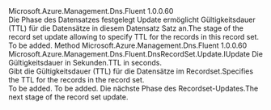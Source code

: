 <Type Name="IWithTtl" FullName="Microsoft.Azure.Management.Dns.Fluent.DnsRecordSet.Update.IWithTtl">
  <TypeSignature Language="C#" Value="public interface IWithTtl" />
  <TypeSignature Language="ILAsm" Value=".class public interface auto ansi abstract IWithTtl" />
  <TypeSignature Language="DocId" Value="T:Microsoft.Azure.Management.Dns.Fluent.DnsRecordSet.Update.IWithTtl" />
  <TypeSignature Language="VB.NET" Value="Public Interface IWithTtl" />
  <TypeSignature Language="F#" Value="type IWithTtl = interface" />
  <AssemblyInfo>
    <AssemblyName>Microsoft.Azure.Management.Dns.Fluent</AssemblyName>
    <AssemblyVersion>1.0.0.60</AssemblyVersion>
  </AssemblyInfo>
  <Interfaces />
  <Docs>
    <summary>
            <span data-ttu-id="55f4b-101">Die Phase des Datensatzes festgelegt Update ermöglicht Gültigkeitsdauer (TTL) für die Datensätze in diesem Datensatz Satz an.</span><span class="sxs-lookup"><span data-stu-id="55f4b-101">The stage of the record set update allowing to specify TTL for the records in this record set.</span></span>
            </summary>
    <remarks>To be added.</remarks>
  </Docs>
  <Members>
    <Member MemberName="WithTimeToLive">
      <MemberSignature Language="C#" Value="public Microsoft.Azure.Management.Dns.Fluent.DnsRecordSet.Update.IUpdate WithTimeToLive (long ttlInSeconds);" />
      <MemberSignature Language="ILAsm" Value=".method public hidebysig newslot virtual instance class Microsoft.Azure.Management.Dns.Fluent.DnsRecordSet.Update.IUpdate WithTimeToLive(int64 ttlInSeconds) cil managed" />
      <MemberSignature Language="DocId" Value="M:Microsoft.Azure.Management.Dns.Fluent.DnsRecordSet.Update.IWithTtl.WithTimeToLive(System.Int64)" />
      <MemberSignature Language="VB.NET" Value="Public Function WithTimeToLive (ttlInSeconds As Long) As IUpdate" />
      <MemberSignature Language="F#" Value="abstract member WithTimeToLive : int64 -&gt; Microsoft.Azure.Management.Dns.Fluent.DnsRecordSet.Update.IUpdate" Usage="iWithTtl.WithTimeToLive ttlInSeconds" />
      <MemberType>Method</MemberType>
      <AssemblyInfo>
        <AssemblyName>Microsoft.Azure.Management.Dns.Fluent</AssemblyName>
        <AssemblyVersion>1.0.0.60</AssemblyVersion>
      </AssemblyInfo>
      <ReturnValue>
        <ReturnType>Microsoft.Azure.Management.Dns.Fluent.DnsRecordSet.Update.IUpdate</ReturnType>
      </ReturnValue>
      <Parameters>
        <Parameter Name="ttlInSeconds" Type="System.Int64" />
      </Parameters>
      <Docs>
        <param name="ttlInSeconds"><span data-ttu-id="55f4b-102">Die Gültigkeitsdauer in Sekunden.</span><span class="sxs-lookup"><span data-stu-id="55f4b-102">TTL in seconds.</span></span></param>
        <summary>
            <span data-ttu-id="55f4b-103">Gibt die Gültigkeitsdauer (TTL) für die Datensätze im Recordset.</span><span class="sxs-lookup"><span data-stu-id="55f4b-103">Specifies the TTL for the records in the record set.</span></span>
            </summary>
        <returns>To be added.</returns>
        <remarks>To be added.</remarks>
        <return><span data-ttu-id="55f4b-104">Die nächste Phase des Recordset-Updates.</span><span class="sxs-lookup"><span data-stu-id="55f4b-104">The next stage of the record set update.</span></span></return>
      </Docs>
    </Member>
  </Members>
</Type>